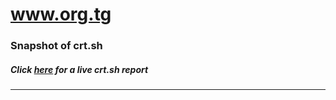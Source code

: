 # www.org.tg
### Snapshot of crt.sh
##### Click [here](https://crt.sh/?q=AF809A7A3F00C82080B20287FED556ECF42517446379600402F1806479A988ED) for a live crt.sh report

---
